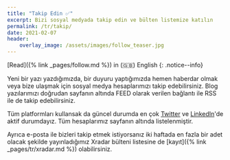 ```yaml
---
title: "Takip Edin ✅"
excerpt: Bizi sosyal medyada takip edin ve bülten listemize katılın
permalink: /tr/takip/
date: 2021-02-07
header:
    overlay_image: /assets/images/follow_teaser.jpg
---
```


[Read]({% link _pages/follow.md %}) in (🇬🇧) English
{: .notice--info}

Yeni bir yazı yazdığımızda, bir duyuru yaptığımızda hemen haberdar olmak veya
bize ulaşmak için sosyal medya hesaplarımızı takip edebilirsiniz. Blog
yazılarımızı doğrudan sayfanın altında FEED olarak verilen bağlantı ile RSS
ile de takip edebilirsiniz.

Tüm platformları kullansak da güncel durumda en çok
[Twitter](https://twitter.com/asynxdev) ve
[LinkedIn](https://www.linkedin.com/groups/12487093)'de aktif durumdayız. Tüm
hesaplarımız sayfanın altında listelenmiştir.

Ayrıca e-posta ile bizleri takip etmek istiyorsanız iki haftada en fazla bir adet
olacak şekilde yayınladığımız Xradar bülteni listesine de [kayıt]({% link
_pages/tr/xradar.md %}) olabilirsiniz.
